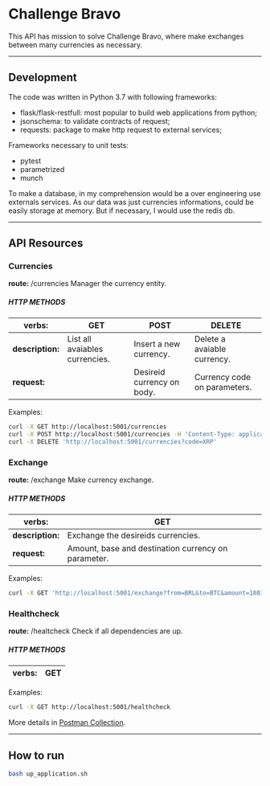 # Challenge Bravo

This API has mission to solve Challenge Bravo, where make exchanges between many currencies as necessary.

---
## Development
The code was written in Python 3.7 with following frameworks:
 - flask/flask-restfull: most popular to build web applications from python;
 - jsonschema: to validate contracts of request;
 - requests: package to make http request to external services;
 
 Frameworks necessary to unit tests:
 - pytest
 - parametrized
 - munch

To make a database, in my comprehension would be a over engineering use externals services. As our data was just currencies informations, could be easily storage at memory. But if necessary, I would use the redis db.

---
## API Resources

### Currencies
**route:** /currencies
Manager the currency entity.

##### HTTP METHODS
|verbs:|GET|POST|DELETE|
|------|---|----|------|
|**description:**|List all avaiables currencies.|Insert a new currency.|Delete a avaiable currency.
|**request:**||Desireid currency on body.|Currency code on parameters.|

Examples:
```bash
curl -X GET http://localhost:5001/currencies
curl -X POST http://localhost:5001/currencies -H 'Content-Type: application/json' -d '{"code": "XRP", "name": "Ripple"}'
curl -X DELETE 'http://localhost:5001/currencies?code=XRP'
```

### Exchange
**route:** /exchange
Make currency exchange.

##### HTTP METHODS
|verbs:|GET|
|------|---|
|**description:**|Exchange the desireids currencies.|
|**request:**|Amount, base and destination currency on parameter.|

Examples:
```bash
curl -X GET 'http://localhost:5001/exchange?from=BRL&to=BTC&amount=1803.9'
```

### Healthcheck
**route:** /healtcheck
Check if all dependencies are up.

##### HTTP METHODS
|verbs:|GET|
|------|---|

Examples:
```bash
curl -X GET http://localhost:5001/healthcheck
```
More details in [Postman Collection](Bravo-challenge.postman_collection.json).

---
## How to run

```bash
bash up_application.sh
```
